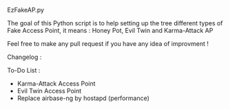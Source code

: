 EzFakeAP.py

The goal of this Python script is to help setting up the tree different types of
Fake Access Point, it means : Honey Pot, Evil Twin and Karma-Attack AP


Feel free to make any pull request if you have any idea of improvment !

Changelog :



To-Do List :

- Karma-Attack Access Point
- Evil Twin Access Point
- Replace airbase-ng by hostapd (performance)